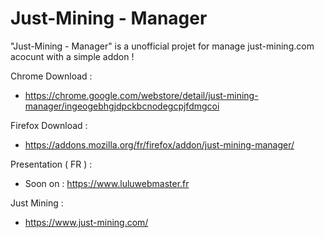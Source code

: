 # Just-Mining - Manager

"Just-Mining - Manager" is a unofficial projet for manage just-mining.com acocunt with a simple addon !

Chrome Download : 
- https://chrome.google.com/webstore/detail/just-mining-manager/ingeogebhgjdpckbcnodegcpjfdmgcoi

Firefox Download :
- https://addons.mozilla.org/fr/firefox/addon/just-mining-manager/

Presentation ( FR ) :
- Soon on : https://www.luluwebmaster.fr

Just Mining : 
- https://www.just-mining.com/
